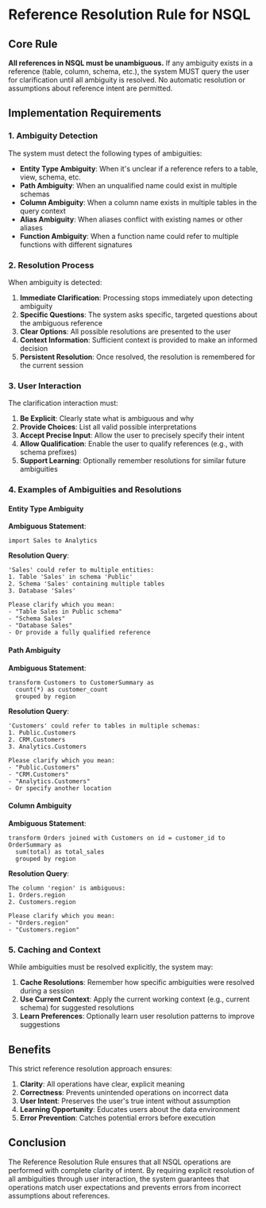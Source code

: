# Reference Resolution Rule for NSQL

## Core Rule

**All references in NSQL must be unambiguous.** If any ambiguity exists in a reference (table, column, schema, etc.), the system MUST query the user for clarification until all ambiguity is resolved. No automatic resolution or assumptions about reference intent are permitted.

## Implementation Requirements

### 1. Ambiguity Detection

The system must detect the following types of ambiguities:

- **Entity Type Ambiguity**: When it's unclear if a reference refers to a table, view, schema, etc.
- **Path Ambiguity**: When an unqualified name could exist in multiple schemas
- **Column Ambiguity**: When a column name exists in multiple tables in the query context
- **Alias Ambiguity**: When aliases conflict with existing names or other aliases
- **Function Ambiguity**: When a function name could refer to multiple functions with different signatures

### 2. Resolution Process

When ambiguity is detected:

1. **Immediate Clarification**: Processing stops immediately upon detecting ambiguity
2. **Specific Questions**: The system asks specific, targeted questions about the ambiguous reference
3. **Clear Options**: All possible resolutions are presented to the user
4. **Context Information**: Sufficient context is provided to make an informed decision
5. **Persistent Resolution**: Once resolved, the resolution is remembered for the current session

### 3. User Interaction

The clarification interaction must:

1. **Be Explicit**: Clearly state what is ambiguous and why
2. **Provide Choices**: List all valid possible interpretations
3. **Accept Precise Input**: Allow the user to precisely specify their intent
4. **Allow Qualification**: Enable the user to qualify references (e.g., with schema prefixes)
5. **Support Learning**: Optionally remember resolutions for similar future ambiguities

### 4. Examples of Ambiguities and Resolutions

#### Entity Type Ambiguity

**Ambiguous Statement**:
```
import Sales to Analytics
```

**Resolution Query**:
```
'Sales' could refer to multiple entities:
1. Table 'Sales' in schema 'Public'
2. Schema 'Sales' containing multiple tables
3. Database 'Sales'

Please clarify which you mean:
- "Table Sales in Public schema"
- "Schema Sales"
- "Database Sales"
- Or provide a fully qualified reference
```

#### Path Ambiguity

**Ambiguous Statement**:
```
transform Customers to CustomerSummary as
  count(*) as customer_count
  grouped by region
```

**Resolution Query**:
```
'Customers' could refer to tables in multiple schemas:
1. Public.Customers
2. CRM.Customers
3. Analytics.Customers

Please clarify which you mean:
- "Public.Customers"
- "CRM.Customers"
- "Analytics.Customers"
- Or specify another location
```

#### Column Ambiguity

**Ambiguous Statement**:
```
transform Orders joined with Customers on id = customer_id to OrderSummary as
  sum(total) as total_sales
  grouped by region
```

**Resolution Query**:
```
The column 'region' is ambiguous:
1. Orders.region
2. Customers.region

Please clarify which you mean:
- "Orders.region"
- "Customers.region"
```

### 5. Caching and Context

While ambiguities must be resolved explicitly, the system may:

1. **Cache Resolutions**: Remember how specific ambiguities were resolved during a session
2. **Use Current Context**: Apply the current working context (e.g., current schema) for suggested resolutions
3. **Learn Preferences**: Optionally learn user resolution patterns to improve suggestions

## Benefits

This strict reference resolution approach ensures:

1. **Clarity**: All operations have clear, explicit meaning
2. **Correctness**: Prevents unintended operations on incorrect data
3. **User Intent**: Preserves the user's true intent without assumption
4. **Learning Opportunity**: Educates users about the data environment
5. **Error Prevention**: Catches potential errors before execution

## Conclusion

The Reference Resolution Rule ensures that all NSQL operations are performed with complete clarity of intent. By requiring explicit resolution of all ambiguities through user interaction, the system guarantees that operations match user expectations and prevents errors from incorrect assumptions about references.